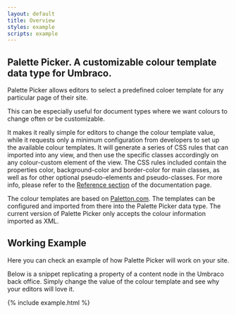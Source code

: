 ```yaml
---
layout: default
title: Overview
styles: example
scripts: example
---
```


<h2 class="complement-4 border-complement-2">Palette Picker. A customizable colour template data type for Umbraco.</h2>

Palette Picker allows editors to select a predefined coloer template for any particular page of their site.

This can be especially useful for document types where we want colours to change often or be customizable.

It makes it really simple for editors to change the colour template value, while it requests only a minimum configuration from developers to set up the available colour templates. It will generate a series of CSS rules that can imported into any view, and then use the specific classes accordingly on any colour-custom element of the view. The CSS rules included contain the properties color, background-color and border-color for main classes, as well as for other optional pseudo-elements and pseudo-classes. For more info, please refer to the <a href="{{ site.baseurl }}/documentation#reference-css" class="primary-0 hover-primary-0">Reference section</a> of the documentation page.

The colour templates are based on <a href="https://paletton.com/" class="primary-0 hover-primary-0">Paletton.com</a>. The templates can be configured and imported from there into the Palette Picker data type. The current version of Palette Picker only accepts the colour information imported as XML.

<h2 class="complement-4 border-complement-2">Working Example</h2>

Here you can check an example of how Palette Picker will work on your site.

Below is a snippet replicating a property of a content node in the Umbraco back office. Simply change the value of the colour template and see why your editors will love it.

{% include example.html %}
